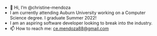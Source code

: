 - 👋 Hi, I’m @christine-mendoza 
-  I am currently attending Auburn University working on a Computer Science degree. I graduate Summer 2022!
-  I am an aspiring software developer looking to break into the industry. 
- 📫 How to reach me: ce.mendoza88@gmail.com

<!---
christine-mendoza/christine-mendoza is a ✨ special ✨ repository because its `README.md` (this file) appears on your GitHub profile.
You can click the Preview link to take a look at your changes.
--->
